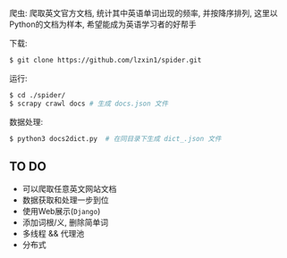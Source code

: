 爬虫: 爬取英文官方文档, 统计其中英语单词出现的频率, 并按降序排列, 这里以Python的文档为样本, 希望能成为英语学习者的好帮手


下载: 
```bash
$ git clone https://github.com/lzxin1/spider.git
```

运行:
```bash
$ cd ./spider/
$ scrapy crawl docs	# 生成 docs.json 文件
```

数据处理:
```bash
$ python3 docs2dict.py	# 在同目录下生成 dict_.json 文件
```


## TO DO

- 可以爬取任意英文网站文档
- 数据获取和处理一步到位
- 使用Web展示(`Django`)
- 添加词根/义, 删除简单词
- 多线程 && 代理池
- 分布式